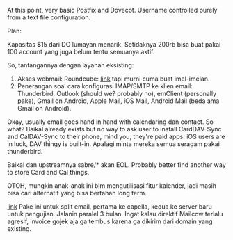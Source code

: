 At this point, very basic Postfix and Dovecot. Username controlled purely from a text file configuration.

Plan:

Kapasitas $15 dari DO lumayan menarik. Setidaknya 200rb bisa buat pakai 100 account yang juga belum tentu semuanya aktif.

So, tantangannya dengan layanan eksisting:

1. Akses webmail: Roundcube: [link](https://webmail.paragita.com) tapi murni cuma buat imel-imelan.
2. Penerangan soal cara konfigurasi IMAP/SMTP ke klien email: Thunderbird, Outlook (should we? probably no), emClient (personally pake), Gmail on Android, Apple Mail, iOS Mail, Android Mail (beda ama Gmail on Android).

Okay, usually email goes hand in hand with calendaring dan contact.
So what? Baikal already exists but no way to ask user to install CardDAV-Sync and CalDAV-Sync to their phone, mind you, they're paid apps. iOS users are in luck, DAV thingy is built-in. Apalagi minta mereka semua seragam pakai thunderbird.

Baikal dan upstreamnya sabre/* akan EOL. Probably better find another way to store Card and Cal things.

OTOH, mungkin anak-anak ini blm mengutilisasi fitur kalender, jadi masih bisa cari alternatif yang bisa bertahan long term.

[link](http://pjrlost.blogspot.co.id/2012/11/smtp-delivery-to-two-mail-servers-via.html)
Pake ini untuk split email, pertama ke capella, kedua ke server baru untuk pengujian. Jalanin paralel 3 bulan. Ingat kalau direktif Mailcow terlalu agresif, invoice gojek aja ga tembus karena ga dikirim dari domain yang existing.
